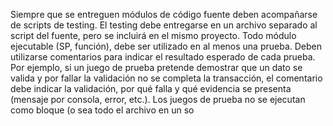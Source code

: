 Siempre que se entreguen módulos de código fuente deben acompañarse de scripts de
testing. El testing debe entregarse en un archivo separado al script del fuente, pero se incluirá
en el mismo proyecto. Todo módulo ejecutable (SP, función), debe ser utilizado en al menos
una prueba.
Deben utilizarse comentarios para indicar el resultado esperado de cada prueba. Por ejemplo,
si un juego de prueba pretende demostrar que un dato se valida y por fallar la validación no
se completa la transacción, el comentario debe indicar la validación, por qué falla y qué
evidencia se presenta (mensaje por consola, error, etc.).
Los juegos de prueba no se ejecutan como bloque (o sea todo el archivo en un so
